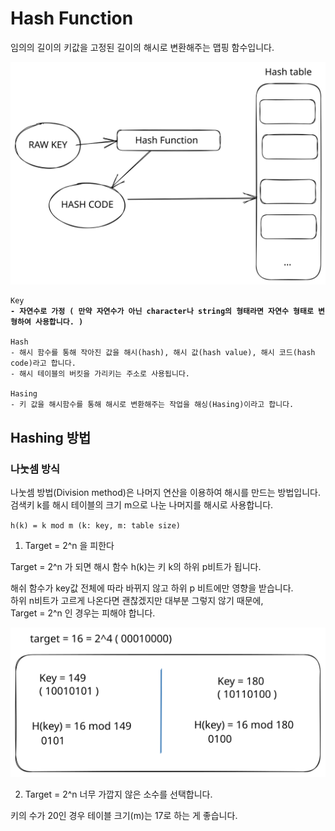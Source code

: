 # Hash Function

임의의 길이의 키값을 고정된 길이의 해시로 변환해주는 맵핑 함수입니다.

<img src="../../../.gitbook/assets/file.excalidraw (2).svg" alt="" class="gitbook-drawing">

<pre><code>Key 
<strong>- 자연수로 가정 ( 만약 자연수가 아닌 character나 string의 형태라면 자연수 형태로 변형하여 사용합니다. )
</strong><strong>
</strong>Hash
- 해시 함수를 통해 작아진 값을 해시(hash), 해시 값(hash value), 해시 코드(hash code)라고 합니다.
- 해시 테이블의 버킷을 가리키는 주소로 사용됩니다.

Hasing
- 키 값을 해시함수를 통해 해시로 변환해주는 작업을 해싱(Hasing)이라고 합니다.
</code></pre>



## Hashing 방법

### 나눗셈 방식

나눗셈 방법(Division method)은 나머지 연산을 이용하여 해시를 만드는 방법입니다.\
검색키 k를 해시 테이블의 크기 m으로 나눈 나머지를 해시로 사용합니다.

`h(k) = k mod m (k: key, m: table size)`

1. Target = 2^n 을 피한다

Target = 2^n 가 되면 해시 함수 h(k)는 키 k의 하위 p비트가 됩니다.

해쉬 함수가 key값 전체에 따라 바뀌지 않고 하위 p 비트에만 영향을 받습니다. \
하위 n비트가 고르게 나온다면 괜찮겠지만 대부분 그렇지 않기 때문에,\
Target = 2^n 인 경우는 피해야 합니다.

<img src="../../../.gitbook/assets/file.excalidraw (8).svg" alt="" class="gitbook-drawing">

2. Target = 2^n  너무 가깝지 않은 소수를 선택합니다.

키의 수가 20인 경우 테이블 크기(m)는 17로 하는 게 좋습니다.





